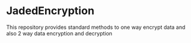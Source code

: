 # JadedEncryption
This repository provides standard methods to one way encrypt data and also 2 way data encryption and decryption
